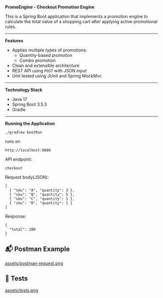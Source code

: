 **PromoEngine - Checkout Promotion Engine**

This is a Spring Boot application that implements a promotion engine to calculate the total value of a shopping cart after applying active promotional rules.


---

**Features**

- Applies multiple types of promotions:
  - Quantity-based promotion
  - Combo promotion 
- Clean and extensible architecture
- REST API using `POST` with JSON input
- Unit tested using JUnit and Spring MockMvc

---

**Technology Stack**

- Java 17
- Spring Boot 3.5.3
- Gradle


---

**Running the Application**

```
./gradlew bootRun
```
runs on
```
http://localhost:8080
```
API endpoint:
```
checkout
```
Request body(JSON):
```
[
  { "sku": "A", "quantity": 3 },
  { "sku": "B", "quantity": 5 },
  { "sku": "C", "quantity": 1 },
  { "sku": "D", "quantity": 1 }
]
```
Response:
```
{
  "total": 280
}
```
## 📬 Postman Example
[assets/postman-request.png](https://github.com/danishrahmankpm/PromoEngine/blob/main/assets/Screenshot%202025-07-06%20175553.png)
## 🧪 Tests
[assets/tests.png](https://github.com/danishrahmankpm/PromoEngine/blob/main/assets/Screenshot%202025-07-06%20175318.png)

